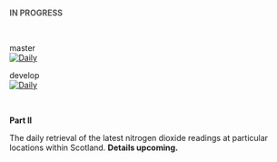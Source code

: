 <br>

<span style="color: #555555"><b>IN PROGRESS</b></span>

<br>

master <br>
[![Daily](https://github.com/enqueter/daily/actions/workflows/main.yml/badge.svg?branch=master)](https://github.com/enqueter/daily/actions/workflows/main.yml)

develop <br>
[![Daily](https://github.com/enqueter/daily/actions/workflows/main.yml/badge.svg?branch=develop)](https://github.com/enqueter/daily/actions/workflows/main.yml)

<br>

**Part II**
 
The daily retrieval of the latest nitrogen dioxide readings at particular locations within Scotland.  **Details upcoming.**

<br>
<br>

<br>
<br>

<br>
<br>

<br>
<br>
